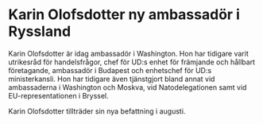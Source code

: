 # Karin Olofsdotter ny ambassadör i Ryssland

Karin Olofsdotter är idag ambassadör i Washington. Hon har tidigare varit utrikesråd för handelsfrågor, chef för UD:s enhet för främjande och hållbart företagande, ambassadör i Budapest och enhetschef för UD:s ministerkansli. Hon har tidigare även tjänstgjort bland annat vid ambassaderna i Washington och Moskva, vid Natodelegationen samt vid EU\-representationen i Bryssel.

Karin Olofsdotter tillträder sin nya befattning i augusti.
